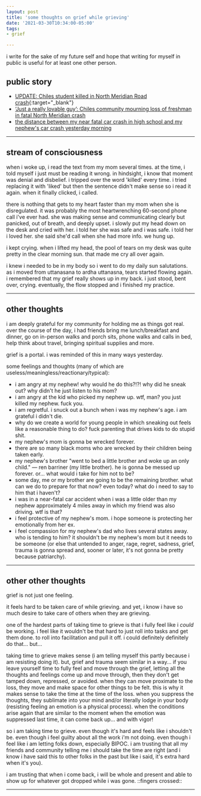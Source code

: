 ```yaml
---
layout: post
title: 'some thoughts on grief while grieving'
date: '2021-03-30T10:34:00-05:00'
tags:
- grief

--- 
```


<!-- {:target="_blank"} -->


i write for the sake of my future self and hope that writing for myself in public is useful for at least one other person. 

## public story

* [UPDATE: Chiles student killed in North Meridian Road crash](https://www.wctv.tv/2021/03/29/tallahassee-police-investigating-crash-with-injuries-on-north-meridian-road/){:target="_blank"}
* [‘Just a really lovable guy’: Chiles community mourning loss of freshman in fatal North Meridian crash](https://www.wctv.tv/2021/03/29/just-a-really-lovable-guy-chiles-community-mourning-loss-of-freshman-in-fatal-north-meridian-crash/)
* [the distance between my near fatal car crash in high school and my nephew's car crash yesterday morning](https://imgur.com/Un7sz8W)

---

## stream of consciousness

when i woke up, i read the text from my mom several times. at the time, i told myself i just must be reading it wrong. in hindsight, i know that moment was denial and disbelief. i tripped over the word 'killed' every time. i tried replacing it with 'liked' but then the sentence didn't make sense so i read it again. when it finally clicked, i called. 

there is nothing that gets to my heart faster than my mom when she is disregulated. it was probably the most heartwrenching 60-second phone call i've ever had. she was making sense and communicating clearly but panicked, out of breath, and deeply upset. i slowly put my head down on the desk and cried with her. i told her she was safe and i was safe. i told her i loved her. she said she'd call when she had more info. we hung up. 

i kept crying. when i lifted my head, the pool of tears on my desk was quite pretty in the clear morning sun. that made me cry all over again. 

i knew i needed to be in my body so i went to do my daily sun salutations. as i moved from uttanasana to ardha uttanasna, tears started flowing again. i remembered that my grief really shows up in my back. i just stood, bent over, crying. eventually, the flow stopped and i finished my practice. 

---

## other thoughts

i am deeply grateful for my community for holding me as things got real. over the course of the day, i had friends bring me lunch/breakfast and dinner, go on in-person walks and porch sits, phone walks and calls in bed, help think about travel, bringing spiritual supplies and more.

grief is a portal. i was reminded of this in many ways yesterday. 

some feelings and thoughts (many of which are useless/meaningless/reactionary/typical):

* i am angry at my nephew! why would he do this?!?! why did he sneak out? why didn't he just listen to his mom?
* i am angry at the kid who picked my nephew up. wtf, man? you just killed my nephew. fuck you. 
* i am regretful. i snuck out a bunch when i was my nephew's age. i am grateful i didn't die. 
* why do we create a world for young people in which sneaking out feels like a reasonable thing to do? fuck parenting that drives kids to do stupid shit. 
* my nephew's mom is gonna be wrecked forever.
* there are so many black moms who are wrecked by their children being taken early. 
* my nephew's brother "went to bed a little brother and woke up an only child." — ren barriner (my little brother). he is gonna be messed up forever. or... what would i take for him not to be? 
* some day, me or my brother are going to be the remaining brother. what can we do to prepare for that now? even today? what do i need to say to him that i haven't? 
* i was in a near-fatal car accident when i was a little older than my nephew approximately 4 miles away in which my friend was also driving. wtf is that? 
* i feel protective of my nephew's mom. i hope someone is protecting her emotionally from her ex.
* i feel compassion for my nephew's dad who lives several states away. who is tending to him? it shouldn't be my nephew's mom but it needs to be someone (or else that untended to anger, rage, regret, sadness, grief, trauma is gonna spread and, sooner or later, it's not gonna be pretty because patriarchy). 


--- 

## other other thoughts

grief is not just one feeling. 

it feels hard to be taken care of while grieving. and yet, i know i have so much desire to take care of others when they are grieving. 

one of the hardest parts of taking time to grieve is that i fully feel like i *could* be working. i feel like it wouldn't be that hard to just roll into tasks and get them done. to roll into facilitation and pull it off. i could definitely definitely do that... but...

taking time to grieve makes sense (i am telling myself this partly because i am resisting doing it). but, grief and trauma seem similar in a way... if you leave yourself time to fully feel and move through the grief, letting all the thoughts and feelings come up and move through, then they don't get tamped down, repressed, or avoided. when they can move proximate to the loss, they move and make space for other things to be felt. this is why it makes sense to take the time at the time of the loss. when you suppress the thoughts, they sublimate into your mind and/or literally lodge in your body (resisting feeling an emotion is a physical process). when the conditions arise again that are similar to the moment when the emotion was suppressed last time, it can come back up... and with vigor! 

so i am taking time to grieve. even though it's hard and feels like i shouldn't be. even though i feel guilty about all the work i'm not doing. even though i feel like i am letting folks down, especially BIPOC. i am trusting that all my friends and community telling me i should take the time are right (and i know i have said this to other folks in the past but like i said, it's extra hard when it's you). 

i am trusting that when i come back, i will be whole and present and able to show up for whatever got dropped while i was gone. ::fingers crossed::

---


<!-- hyperlink bank -->


<!-- &#042; = asterisk -->
<!-- &#039; = single quote '-->
